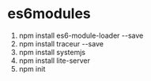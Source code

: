 # es6modules

1. npm install es6-module-loader --save
2. npm install traceur --save
3. npm install systemjs
4. npm install lite-server
5. npm init
